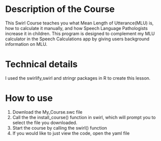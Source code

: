 # Description of the Course
This Swirl Course teaches you what Mean Length of Utterance(MLU) is, how to calculate it manually, and how Speech Language Pathologists increase it in children. This program is designed to complement my MLU calculator in the Speech Calculations app by giving users background information on MLU.

# Technical details
I used the swirlify,swirl and stringr packages in R to create this lesson.

# How to use
1. Download the My_Course.swc file 
2. Call the the install_course() function in swirl, which will prompt you to select the file you downloaded.
3. Start the course by calling the swirl() function
4. If you would like to just view the code, open the yaml file

